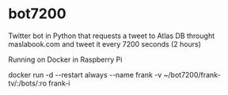 # bot7200
Twitter bot in Python that requests a tweet to Atlas DB throught maslabook.com and tweet it every 7200 seconds (2 hours)

Running on Docker in Raspberry Pi


docker run -d --restart always --name frank -v ~/bot7200/frank-tv/:/bots/:ro frank-i
